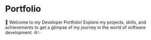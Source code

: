 # Portfolio
🚀 Welcome to my Developer Portfolio! Explore my projects, skills, and achievements to get a glimpse of my journey in the world of software development. 🌐✨
